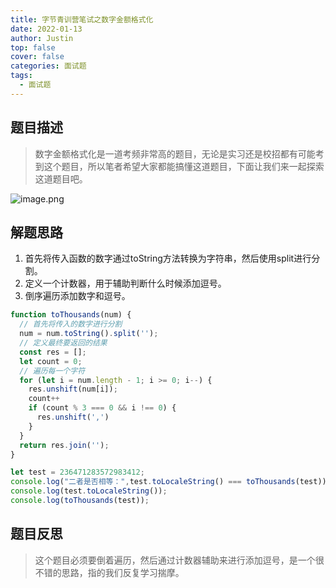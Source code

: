 ```yaml
---
title: 字节青训营笔试之数字金额格式化
date: 2022-01-13
author: Justin
top: false
cover: false
categories: 面试题
tags:
  - 面试题
---
```


## 题目描述
> 数字金额格式化是一道考频非常高的题目，无论是实习还是校招都有可能考到这个题目，所以笔者希望大家都能搞懂这道题目，下面让我们来一起探索这道题目吧。

![image.png](https://img-blog.csdnimg.cn/img_convert/a57db6cb653322a4f695865580bd5aeb.png)

## 解题思路
1. 首先将传入函数的数字通过toString方法转换为字符串，然后使用split进行分割。
2. 定义一个计数器，用于辅助判断什么时候添加逗号。
3. 倒序遍历添加数字和逗号。

```js
function toThousands(num) {
  // 首先将传入的数字进行分割
  num = num.toString().split('');
  // 定义最终要返回的结果
  const res = [];
  let count = 0;
  // 遍历每一个字符
  for (let i = num.length - 1; i >= 0; i--) {
    res.unshift(num[i]);
    count++
    if (count % 3 === 0 && i !== 0) {
      res.unshift(',')
    }
  }
  return res.join('');
}

let test = 236471283572983412;
console.log("二者是否相等：",test.toLocaleString() === toThousands(test));
console.log(test.toLocaleString()); 
console.log(toThousands(test)); 
```

## 题目反思
> 这个题目必须要倒着遍历，然后通过计数器辅助来进行添加逗号，是一个很不错的思路，指的我们反复学习揣摩。
